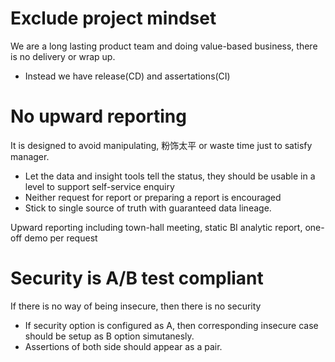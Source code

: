 # Exclude project mindset
We are a long lasting product team and doing value-based business, there is no delivery or wrap up. 
- Instead we have release(CD) and assertations(CI)

# No upward reporting
It is designed to avoid manipulating, 粉饰太平 or waste time just to satisfy manager.
- Let the data and insight tools tell the status, they should be usable in a level to support self-service enquiry 
- Neither request for report or preparing a report is encouraged
- Stick to single source of truth with guaranteed data lineage.

Upward reporting including town-hall meeting, static BI analytic report, one-off demo per request

# Security is A/B test compliant
If there is no way of being insecure, then there is no security
- If security option is configured as A, then corresponding insecure case should be setup as B option simutanesly. 
- Assertions of both side should appear as a pair.
